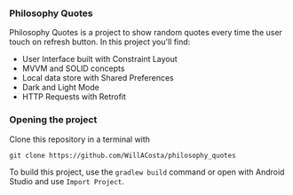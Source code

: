 ### Philosophy Quotes

Philosophy Quotes is a project to show random quotes every time the user touch on refresh button. In
this project you'll find:

- User Interface built with Constraint Layout
- MVVM and SOLID concepts
- Local data store with Shared Preferences
- Dark and Light Mode
- HTTP Requests with Retrofit

### Opening the project

Clone this repository in a terminal with

```
git clone https://github.com/WillACosta/philosophy_quotes
```

To build this project, use the `gradlew build` command or open with Android Studio and
use `Import Project`.
